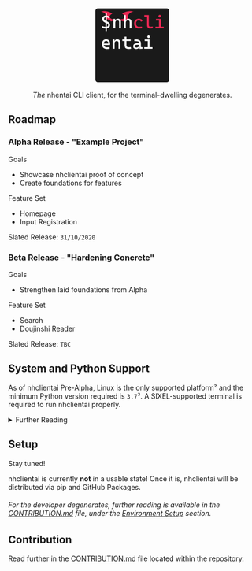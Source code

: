 <p align="center">
  <img height="150" style="margin-top:25px" src="https://raw.githubusercontent.com/hysrx/nhclientai/master/graphics/nhclientai-128.svg">
</p>

<p align="center">
  <i>The</i> nhentai CLI client, for the terminal-dwelling degenerates.
</p>

<!-- markdownlint-disable -->
## Roadmap
<!-- markdownlint-restore -->

### Alpha Release - "Example Project"

Goals

- Showcase nhclientai proof of concept
- Create foundations for features

Feature Set

- Homepage
- Input Registration

Slated Release: `31/10/2020`

### Beta Release - "Hardening Concrete"

Goals

- Strengthen laid foundations from Alpha

Feature Set

- Search
- Doujinshi Reader

Slated Release: `TBC`

## System and Python Support

As of nhclientai Pre-Alpha, Linux is the only supported platform² and the minimum
Python version required is `3.7`³. A SIXEL-supported terminal is required to run
nhclientai properly.

<details>
  <summary>
    Further Reading
  </summary>
  ² Due to libsixel being a Linux-oriented library, there is no current vanilla
  Windows support. Opportunities may arise in the future, but getting a working
  application is currently a priority. In the meantime, the Windows Subsystem
  for Linux will work nicely, also as it is primarily what is used to develop
  nhclientai.

  ---

  ³ Python 3.7 being the minimum is due to
  [hentai](https://github.com/hentai-chan/hentai) requiring the dataclass
  module, which was shipped only with Python 3.7 and onwards. Another reason is
  that PyPy is what I primarily use in Python development, which has now Python
  3.7 support.
</details>

## Setup

Stay tuned!

nhclientai is currently **not** in a usable state! Once it is, nhclientai will
be distributed via pip and GitHub Packages.

<!-- markdownlint-disable -->
###### For the _developer degenerates_, further reading is available in the [CONTRIBUTION.md](https://github.com/hysrx/nhclientai/blob/master/CONTRIBUTION.md) file, under the [Environment Setup](https://github.com/hysrx/nhclientai/blob/master/CONTRIBUTION.md#Environment-Setup) section.
<!-- markdownlint-restore -->

## Contribution

Read further in the
[CONTRIBUTION.md](https://github.com/hysrx/nhclientai/blob/master/CONTRIBUTION.md)
file located within the repository.

